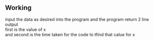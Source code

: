 ## Working

input the data as desired into the program and the program return 2 line output   <br />
first is the value of x   <br />
and second is the time taken for the code to tfind that calue for x
